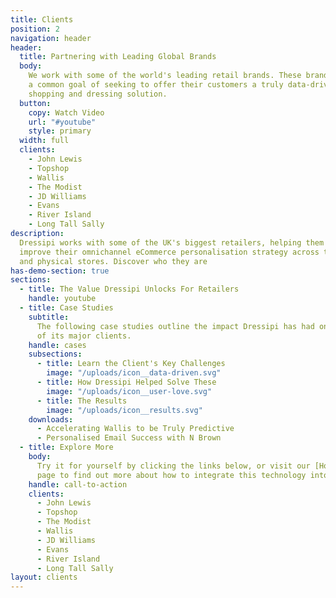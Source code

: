 ```yaml
---
title: Clients
position: 2
navigation: header
header:
  title: Partnering with Leading Global Brands
  body:
    We work with some of the world's leading retail brands. These brands share
    a common goal of seeking to offer their customers a truly data-driven, personalised
    shopping and dressing solution.
  button:
    copy: Watch Video
    url: "#youtube"
    style: primary
  width: full
  clients:
    - John Lewis
    - Topshop
    - Wallis
    - The Modist
    - JD Williams
    - Evans
    - River Island
    - Long Tall Sally
description:
  Dressipi works with some of the UK's biggest retailers, helping them
  improve their omnichannel eCommerce personalisation strategy across their online
  and physical stores. Discover who they are
has-demo-section: true
sections:
  - title: The Value Dressipi Unlocks For Retailers
    handle: youtube
  - title: Case Studies
    subtitle:
      The following case studies outline the impact Dressipi has had on some
      of its major clients.
    handle: cases
    subsections:
      - title: Learn the Client's Key Challenges
        image: "/uploads/icon__data-driven.svg"
      - title: How Dressipi Helped Solve These
        image: "/uploads/icon__user-love.svg"
      - title: The Results
        image: "/uploads/icon__results.svg"
    downloads:
      - Accelerating Wallis to be Truly Predictive
      - Personalised Email Success with N Brown
  - title: Explore More
    body:
      Try it for yourself by clicking the links below, or visit our [How it Works](/how-it-works)
      page to find out more about how to integrate this technology into your own site.
    handle: call-to-action
    clients:
      - John Lewis
      - Topshop
      - The Modist
      - Wallis
      - JD Williams
      - Evans
      - River Island
      - Long Tall Sally
layout: clients
---
```

